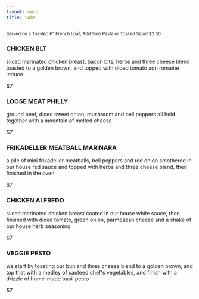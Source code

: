 ```yaml
---
layout: menu
title: Subs
---
```


<section class="menu-content">
    <!-- SUBS -->
    <small>Served on a Toasted 6" French Loaf, Add Side Pasta or Tossed Salad $2.50</small>
    <div class="menu-item">
      <h3>CHICKEN BLT</h3>
      <p>sliced marinated chicken breast, bacon bits, herbs and three cheese blend toasted to a golden brown, and topped with diced tomato adn romaine lettuce</p>
      <span class="price">$7</span>
    </div>
    <div class="menu-item">
      <h3>LOOSE MEAT PHILLY</h3>
      <p>ground beef, diced sweet onion, mushroom and bell peppers all held together with a mountain of melted cheese</p>
      <span class="price">$7</span>
    </div>
    <div class="menu-item">
      <h3>FRIKADELLER MEATBALL MARINARA</h3>
      <p>a pile of mini frikadeller meatballs, bell peppers and red onion smothered in our house red sauce and topped with herbs and three cheese blend, then finished in the oven</p>
      <span class="price">$7</span>
    </div>
    <div class="menu-item">
      <h3>CHICKEN ALFREDO</h3>
      <p>sliced marinated chicken breast coated in our house white sauce, then finished with diced tomato, green onion, parmesean cheese and a shake of our house herb seasoning</p>
      <span class="price">$7</span>
    </div>
    <div class="menu-item">
      <h3>VEGGIE PESTO</h3>
      <p>we start by toasting our bun and three cheese blend to a golden brown, and top that with a medley of sauteed chef's vegetables, and finish with a drizzle of home-made basil pesto</p>
      <span class="price">$7</span>
    </div>
  </section>